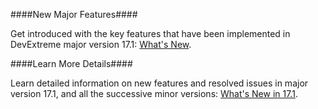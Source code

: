 ####New Major Features####

Get introduced with the key features that have been implemented in DevExtreme major version 17.1: [What's New](https://js.devexpress.com/New/17_1).

####Learn More Details####

Learn detailed information on new features and resolved issues in major version 17.1, and all the successive minor versions: [What's New in 17.1](https://www.devexpress.com/Support/WhatsNew/DevExtreme).
